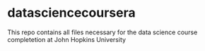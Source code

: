 datasciencecoursera
===================

This repo contains all files necessary for the data science course completetion at John Hopkins University
